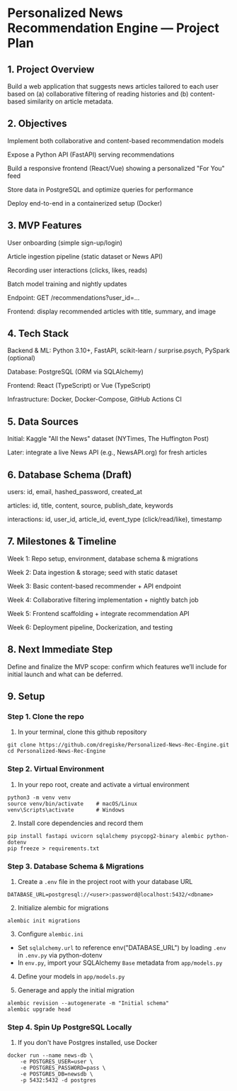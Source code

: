 # Personalized News Recommendation Engine — Project Plan

## 1. Project Overview

Build a web application that suggests news articles tailored to each user based on (a) collaborative filtering of reading histories and (b) content-based similarity on article metadata.

## 2. Objectives

Implement both collaborative and content-based recommendation models

Expose a Python API (FastAPI) serving recommendations

Build a responsive frontend (React/Vue) showing a personalized "For You" feed

Store data in PostgreSQL and optimize queries for performance

Deploy end-to-end in a containerized setup (Docker)

## 3. MVP Features

User onboarding (simple sign-up/login)

Article ingestion pipeline (static dataset or News API)

Recording user interactions (clicks, likes, reads)

Batch model training and nightly updates

Endpoint: GET /recommendations?user_id=...

Frontend: display recommended articles with title, summary, and image

## 4. Tech Stack

Backend & ML: Python 3.10+, FastAPI, scikit-learn / surprise.psych, PySpark (optional)

Database: PostgreSQL (ORM via SQLAlchemy)

Frontend: React (TypeScript) or Vue (TypeScript)

Infrastructure: Docker, Docker-Compose, GitHub Actions CI

## 5. Data Sources

Initial: Kaggle "All the News" dataset (NYTimes, The Huffington Post)

Later: integrate a live News API (e.g., NewsAPI.org) for fresh articles

## 6. Database Schema (Draft)

users: id, email, hashed_password, created_at

articles: id, title, content, source, publish_date, keywords

interactions: id, user_id, article_id, event_type (click/read/like), timestamp

## 7. Milestones & Timeline

Week 1: Repo setup, environment, database schema & migrations

Week 2: Data ingestion & storage; seed with static dataset

Week 3: Basic content-based recommender + API endpoint

Week 4: Collaborative filtering implementation + nightly batch job

Week 5: Frontend scaffolding + integrate recommendation API

Week 6: Deployment pipeline, Dockerization, and testing

## 8. Next Immediate Step

Define and finalize the MVP scope: confirm which features we’ll include for initial launch and what can be deferred.

## 9. Setup

### Step 1. Clone the repo
1. In your terminal, clone this github repository
```
git clone https://github.com/dregiske/Personalized-News-Rec-Engine.git
cd Personalized-News-Rec-Engine
```
### Step 2. Virtual Environment
1. In your repo root, create and activate a virtual environment
``` 
python3 -m venv venv
source venv/bin/activate	# macOS/Linux
venv\Scripts\activate		# Windows
```

2. Install core dependencies and record them
```
pip install fastapi uvicorn sqlalchemy psycopg2-binary alembic python-dotenv
pip freeze > requirements.txt
```
### Step 3. Database Schema & Migrations
1. Create a `.env` file in the project root with your database URL
```
DATABASE_URL=postgresql://<user>:password@localhost:5432/<dbname>
```

2. Initialize alembic for migrations
```
alembic init migrations
```

3. Configure `alembic.ini`
- Set `sqlalchemy.url` to reference env("DATABASE_URL") by loading `.env` in `.env.py` via python-dotenv
- In `env.py`, import your SQLAlchemy `Base` metadata from `app/models.py`

4. Define your models in `app/models.py`

5. Generage and apply the initial migration
```
alembic revision --autogenerate -m "Initial schema"
alembic upgrade head
```

### Step 4. Spin Up PostgreSQL Locally
1. If you don't have Postgres installed, use Docker
```
docker run --name news-db \
	-e POSTGRES_USER=user \
	-e POSTGRES_PASSWORD=pass \
	-e POSTGRES_DB=newsdb \
	-p 5432:5432 -d postgres